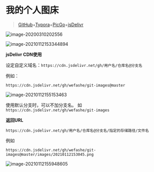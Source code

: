 # 我的个人图床

> [GitHub](https://github.com/wefashe/git-images)+[Typora](https://www.typora.net/#windows)+[PicGo](https://github.com/Molunerfinn/PicGo/releases)+[jsDelivr](https://www.jsdelivr.com/?docs=gh "jsDelivr 是一个免费开源的 CDN 解决方案,是首个「打通中国大陆与海外的免费CDN服务」")

 

![image-20200310202556](https://cdn.jsdelivr.net/gh/wefashe/git-images@master/images/20200310202556.png "Typora图片设置")



![image-20210112153344894](https://cdn.jsdelivr.net/gh/wefashe/git-images@master/images/20210112153557.png)



**jsDelivr CDN使用**

设定自定义域名：`https://cdn.jsdelivr.net/gh/用户名/仓库名@分支名`

例如：

`https://cdn.jsdelivr.net/gh/wefashe/git-images@master`

![image-20210112155153463](https://cdn.jsdelivr.net/gh/wefashe/git-images@master/images/20210112155305.png)

使用默认分支时，可以不加分支名。 如`https://cdn.jsdelivr.net/gh/wefashe/git-images`



**返回URL**

`https://cdn.jsdelivr.net/gh/用户名/仓库名@分支名/指定的存储路径/文件名`

例如

`https://cdn.jsdelivr.net/gh/wefashe/git-images@master/images/20210112153045.png`

![image-20210112155948605](https://cdn.jsdelivr.net/gh/wefashe/git-images@master/images/20210112155953.png)